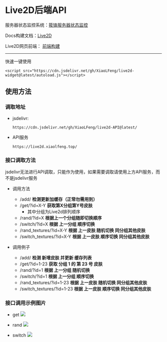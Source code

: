 # Live2D后端API

服务器状态监控系统：[筱锋服务器状态监控](https://status.xiaolfeng.top/)

Docs构建文档：[Live2D](https://www.xiaolfeng.cn/doc-live2d.html)

Live2D网页前端： [前端构建](https://github.com/XiaoLFeng/live2d-widget)
* * *

快速一键使用

```code
<script src="https://cdn.jsdelivr.net/gh/XiaoLFeng/live2d-widget@latest/autoload.js"></script>
```

## 使用方法

### 调取地址

* jsdelivr:

    ```code
    https://cdn.jsdelivr.net/gh/XiaoLFeng/live2d-API@latest/
    ```

* API服务

    ```code
    https://live2d.xiaolfeng.top/
    ```

### 接口调取方法

jsdelivr无法进行API调取，只能作为使用，如果需要调取请使用上方API服务，而不是jsdelivr服务

* 调用方法
    - /add/ **检测更新加缓存（正常勿需用到）**
    - /get/?id=X-Y **获取第X分组第Y号皮肤**
        - 其中分组为Live2d排列顺序
    - /rand/?id=X **根据上一个分组随即切换顺序**
    - /switch/?id=X **根据 上一分组 顺序切换**
    - /rand_textures/?id=X-Y **根据 上一皮肤 随机切换 同分组其他皮肤**
    - /switch_textures/?id=X-Y **根据 上一皮肤 顺序切换 同分组其他皮肤**

* 调用例子
    - /add/  **检测 新增皮肤 并更新 缓存列表**
    - /get/?id=1-23 **获取 分组 1 的 第 23 号 皮肤**
    - /rand/?id=1 **根据 上一分组 随机切换**
    - /switch/?id=1 **根据 上一分组 顺序切换**
    - /rand_textures/?id=1-23 **根据 上一皮肤 随机切换 同分组其他皮肤**
    - /switch_textures/?id=1-23 **根据 上一皮肤 顺序切换 同分组其他皮肤**

### 接口调用示例图片

* get
![](https://fp1.fghrsh.net/2020/08/22/1b29f437b0119dea9d2e907f6947647f.png)

* rand
![](https://fp1.fghrsh.net/2020/08/22/c2c12cd77c56f8b9b87fcf0282597397.png)

* switch
![](https://fp1.fghrsh.net/2020/08/22/c8a3b0a8179dd1c1528e62912d8dbeca.png)